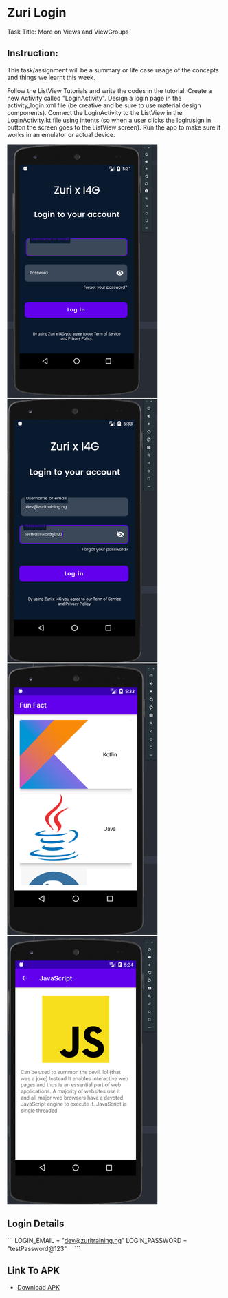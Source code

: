 # Zuri Login
 Task Title: More on Views and ViewGroups

## Instruction:
 This task/assignment will be a summary or life case usage of the concepts and things we learnt this week.

 Follow the ListView Tutorials and write the codes in the tutorial.
 Create a new Activity called "LoginActivity".
 Design a login page in the activity_login.xml file (be creative and be sure to use material design components).
 Connect the LoginActivity to the ListView in the LoginActivity.kt file using intents (so when a user clicks the login/sign in button the screen goes to the ListView screen).
 Run the app to make sure it works in an emulator or actual device.

<img src="zuri_a.png" width="350" title="Login Screen"> <img src="zuri_b.png" width="350" title="Login Screen 2">
<img src="zuri_main.png" width="350" title="Main Screen"> <img src="zuri_details.png" width="350" title="Details Screen">

## Login Details
 \```
    LOGIN_EMAIL = "dev@zuritraining.ng"
    LOGIN_PASSWORD = "testPassword@123"
　\```

 ## Link To APK
 * [Download APK](https://github.com/chydee/Hello-Zuri/releases/tag/v1.0)